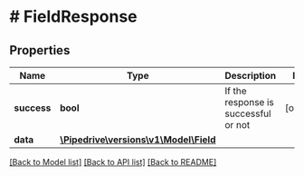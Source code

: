 # # FieldResponse

## Properties

Name | Type | Description | Notes
------------ | ------------- | ------------- | -------------
**success** | **bool** | If the response is successful or not | [optional]
**data** | [**\Pipedrive\versions\v1\Model\Field**](Field.md) |  |

[[Back to Model list]](../../README.md#models) [[Back to API list]](../../README.md#endpoints) [[Back to README]](../../README.md)
